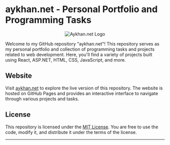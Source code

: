 # aykhan.net - Personal Portfolio and Programming Tasks

<div align="center">
  <img src="https://media.aykhan.net/assets/logos/aykhannet.ico" alt="Aykhan.net Logo">
</div>

Welcome to my GitHub repository "aykhan.net"! This repository serves as my personal portfolio and collection of programming tasks and projects related to web development. Here, you'll find a variety of projects built using React, ASP.NET, HTML, CSS, JavaScript, and more.

## Website

Visit [aykhan.net](https://aykhan.net) to explore the live version of this repository. The website is hosted on GitHub Pages and provides an interactive interface to navigate through various projects and tasks.

## License

This repository is licensed under the [MIT License](LICENSE). You are free to use the code, modify it, and distribute it under the terms of the license.

---
